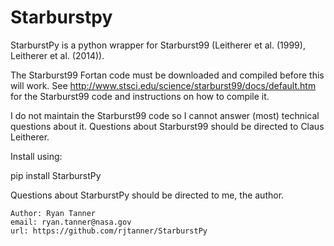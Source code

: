 # Starburstpy

StarburstPy is a python wrapper for Starburst99 (Leitherer et al. (1999), Leitherer et al. (2014)).
    
The Starburst99 Fortan code must be downloaded and compiled before this will work. See http://www.stsci.edu/science/starburst99/docs/default.htm for the Starburst99 code and instructions on how to compile it.
    
I do not maintain the Starburst99 code so I cannot answer (most) technical questions about it. Questions about Starburst99 should be directed to Claus Leitherer.

Install using:

pip install StarburstPy

Questions about StarburstPy should be directed to me, the author.    
    
    Author: Ryan Tanner
    email: ryan.tanner@nasa.gov
    url: https://github.com/rjtanner/StarburstPy
